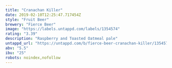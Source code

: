 ```yaml
---
title: "Cranachan Killer"
date: 2019-02-10T12:25:47.717454Z
style: "Fruit Beer"
brewery: "Fierce Beer"
image: "https://labels.untappd.com/labels/1354574"
rating: "3.39"
description: "Raspberry and Toasted Oatmeal pale"
untappd_url: "https://untappd.com/b/fierce-beer-cranachan-killer/1354574"
abv: "5.5"
ibu: "25"
robots: noindex,nofollow
---
```

